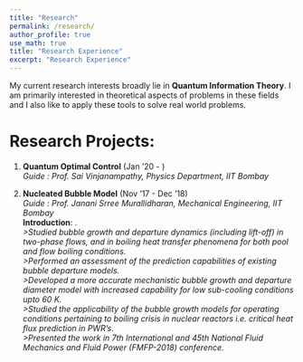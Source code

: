 ```yaml
---
title: "Research"
permalink: /research/
author_profile: true
use_math: true
title: "Research Experience"
excerpt: "Research Experience"
---
```


My current research interests broadly lie in **Quantum Information Theory**. I am primarily interested in theoretical aspects of problems in these fields and I also like to apply these tools to solve real world problems.


Research Projects:
===
1.  **Quantum Optimal Control** (Jan ’20 - ) <br/>
    *Guide : Prof. Sai Vinjanampathy, Physics Department, IIT Bombay* <br/>



2. **Nucleated Bubble Model** (Nov ’17 - Dec ’18) <br/>
    *Guide : Prof. Janani Srree Murallidharan, Mechanical Engineering, IIT Bombay* <br/>
    **Introduction**: .<br/>
    *>Studied bubble growth and departure dynamics (including lift-off) in two-phase flows, and in boiling heat transfer phenomena for both pool and flow boiling conditions.*<br/>
    *>Performed an assessment of the prediction capabilities of existing bubble departure models.*<br/>
    *>Developed a more accurate mechanistic bubble growth and departure diameter model with
increased capability for low sub-cooling conditions upto 60 K.*<br/>
    *>Studied the applicability of the bubble growth models for operating conditions pertaining to boiling
crisis in nuclear reactors i.e. critical heat flux prediction in PWR’s.*<br/>
    *>Presented the work in 7th International and 45th National Fluid Mechanics and Fluid Power
(FMFP-2018) conference.*<br/>
